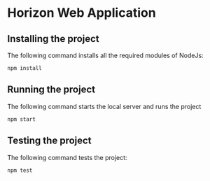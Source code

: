 # Horizon Web Application

## Installing the project

The following command installs all the required modules of NodeJs:
```
npm install
```

## Running the project
The following command starts the local server and runs the project 
```
npm start
```

## Testing the project
The following command tests the project:
```
npm test
```



